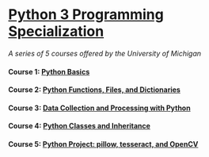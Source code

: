 # [Python 3 Programming Specialization](https://www.coursera.org/specializations/python-3-programming)
<i>A series of 5 courses offered by the University of Michigan</i>

#### Course 1: [Python Basics](https://www.coursera.org/learn/python-basics?specialization=python-3-programming)

#### Course 2: [Python Functions, Files, and Dictionaries](https://www.coursera.org/learn/python-functions-files-dictionaries?specialization=python-3-programming)

#### Course 3: [Data Collection and Processing with Python](https://www.coursera.org/learn/data-collection-processing-python?specialization=python-3-programming)

#### Course 4: [Python Classes and Inheritance](https://www.coursera.org/learn/python-classes-inheritance?specialization=python-3-programming)

#### Course 5: [Python Project: pillow, tesseract, and OpenCV](https://www.coursera.org/learn/python-project)

